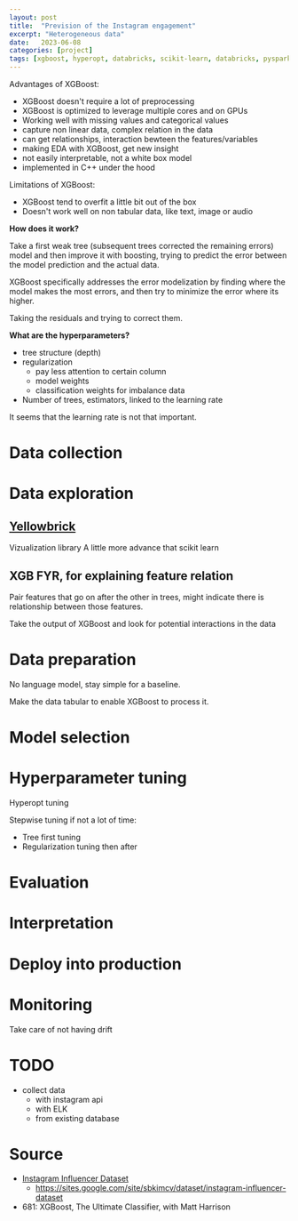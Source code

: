 ```yaml
---
layout: post
title:  "Prevision of the Instagram engagement"
excerpt: "Heterogeneous data"
date:   2023-06-08
categories: [project]
tags: [xgboost, hyperopt, databricks, scikit-learn, databricks, pyspark, sparql]
---
```



Advantages of XGBoost:
* XGBoost doesn't require a lot of preprocessing
* XGBoost is optimized to leverage multiple cores and on GPUs
* Working well with missing values and categorical values
* capture non linear data, complex relation in the data
* can get relationships, interaction bewteen the features/variables
* making EDA with XGBoost, get new insight
* not easily interpretable, not a white box model
* implemented in C++ under the hood

Limitations of XGBoost:
* XGBoost tend to overfit a little bit out of the box
* Doesn't work well on non tabular data, like text, image or audio


**How does it work?**

Take a first weak tree (subsequent trees corrected the remaining errors) model and then improve it with boosting, trying to predict the error between the model prediction and the actual data.

XGBoost specifically addresses the error modelization by finding where the model makes the most errors, and then try to minimize the error where its higher.

Taking the residuals and trying to correct them.

**What are the hyperparameters?**

* tree structure (depth)
* regularization
  * pay less attention to certain column
  * model weights
  * classification weights for imbalance data
* Number of trees, estimators, linked to the learning rate

It seems that the learning rate is not that important.


# Data collection

# Data exploration
## [Yellowbrick](https://rebeccabilbro.github.io/xgboost-and-yellowbrick/)

Vizualization library
A little more advance that scikit learn


## XGB FYR, for explaining feature relation

Pair features that go on after the other in trees, might indicate there is relationship between those features.

Take the output of XGBoost and look for potential interactions in the data

# Data preparation
No language model, stay simple for a baseline.

Make the data tabular to enable XGBoost to process it.

# Model selection

# Hyperparameter tuning
Hyperopt tuning

Stepwise tuning if not a lot of time:
* Tree first tuning
* Regularization tuning then after


# Evaluation

# Interpretation

# Deploy into production


# Monitoring
Take care of not having drift

# TODO
* collect data
  * with instagram api
  * with ELK
  * from existing database

# Source
* [Instagram Influencer Dataset](https://github.com/ksb2043/instagram_influencer_dataset)
  * https://sites.google.com/site/sbkimcv/dataset/instagram-influencer-dataset
* 681: XGBoost, The Ultimate Classifier, with Matt Harrison
